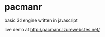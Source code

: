 pacmanr
=======

basic 3d engine written in javascript


live demo at http://pacmanr.azurewebsites.net/


